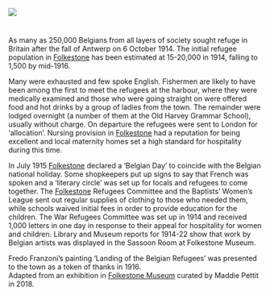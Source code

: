 <a href="https://juncture-digital.org"><img src="https://juncture-digital.org/images/ve-button.png"></a>
<param ve-config title="Belgian WW1 Refugees" author="Maddie Pettit" layout="vtl" banner="https://stor.artstor.org/stor/f3590125-3b05-42a0-b365-e33a8735353c">
<param ve-map center="Q375314" zoom="10">
<param ve-entity eid="Q12892">

#

As many as 250,000 Belgians from all layers of society sought refuge in Britain after the fall of Antwerp on 6 October 1914. The initial refugee population in [Folkestone](/20c/20c-folkestone-ww1) has been estimated at 15-20,000 in 1914, falling to 1,500 by mid-1916.
<param ve-image url="images/arrivalofbelgiansFMuseum.jpg" label="Belgian Refugees" attribution="Folkestone Museum">

Many were exhausted and few spoke English. Fishermen are likely to have been among the first to meet the refugees at the harbour, where they were medically examined and those who were going straight on were offered food and hot drinks by a group of ladies from the town. The remainder were lodged overnight (a number of them at the Old Harvey Grammar School), usually without charge. On departure the refugees were sent to London for ‘allocation’.  Nursing provision in [Folkestone](/20c/20c-folkestone-ww1)  had a reputation for being excellent and local maternity homes set a high standard for hospitality during this time. 
<param ve-image url="images/arrivalofbelgiansFMuseum.jpg" label="Belgian Refugees" attribution="Folkestone Museum">
<param ve-map="Q7738972">

In July 1915 [Folkestone](/20c/20c-folkestone-ww1)  declared a ‘Belgian Day’ to coincide with the Belgian national holiday. Some shopkeepers put up signs to say that French was spoken and a ‘literary circle’ was set up for locals and refugees to come together. The [Folkestone](/20c/20c-folkestone-ww1)  Refugees Committee and the Baptists’ Women’s League sent out regular supplies of clothing to those who needed them, while schools waived initial fees in order to provide education for the children. The War Refugees Committee was set up in 1914 and received 1,000 letters in one day in response to their appeal for hospitality for women and children. Library and Museum reports for 1914-22 show that work by Belgian artists was displayed in the Sassoon Room at Folkestone Museum.

Fredo Franzoni’s painting ‘Landing of the Belgian Refugees’ was presented to the town as a token of thanks in 1916.   
Adapted from an exhibition in [Folkestone Museum](https://folkestonemuseum.co.uk/) curated by Maddie Pettit in 2018.   
